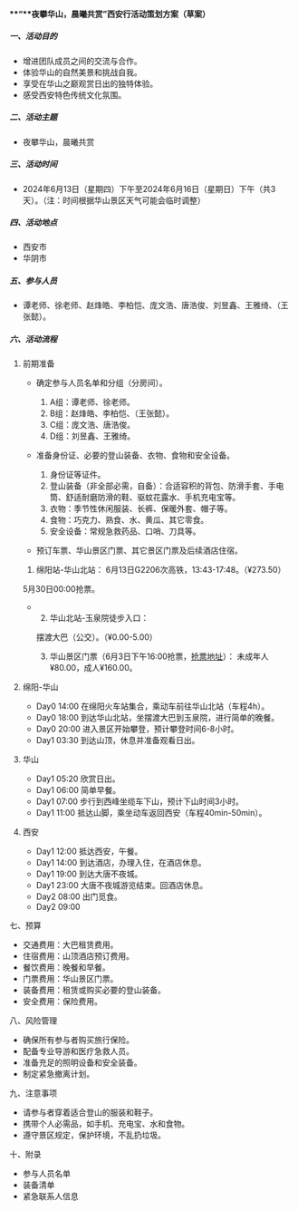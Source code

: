 #### **“**夜攀华山，晨曦共赏”西安行活动策划方案（草案）

##### 一、活动目的

- 增进团队成员之间的交流与合作。
- 体验华山的自然美景和挑战自我。
- 享受在华山之巅观赏日出的独特体验。
- 感受西安特色传统文化氛围。

##### 二、活动主题

- 夜攀华山，晨曦共赏

##### 三、活动时间

- 2024年6月13日（星期四）下午至2024年6月16日（星期日）下午（共3天）。（注：时间根据华山景区天气可能会临时调整）

##### 四、活动地点

- 西安市
- 华阴市

##### 五、参与人员

- 谭老师、徐老师、赵烽皓、李柏恺、庞文浩、唐浩俊、刘昱鑫、王雅绮、（王张懿）。

##### 六、活动流程

1. 前期准备

   - 确定参与人员名单和分组（分房间）。

     1. A组：谭老师、徐老师。
     2. B组：赵烽皓、李柏恺、（王张懿）。
     3. C组：庞文浩、唐浩俊。
     4. D组：刘昱鑫、王雅绮。

   - 准备身份证、必要的登山装备、衣物、食物和安全设备。

     1. 身份证等证件。
     2. 登山装备（非全部必需，自备）：合适容积的背包、防滑手套、手电筒、舒适耐磨防滑的鞋、驱蚊花露水、手机充电宝等。
     3. 衣物：季节性休闲服装、长裤、保暖外套、帽子等。
     4. 食物：巧克力、熟食、水、黄瓜、其它零食。
     5. 安全设备：常规急救药品、口哨、刀具等。

   -  预订车票、华山景区门票、其它景区门票及后续酒店住宿。

     1. 绵阳站-华山北站：
     6月13日G2206次高铁，13:43-17:48。（¥273.50）
     
     5月30日00:00抢票。

   - 2. 华山北站-玉泉院徒步入口：
   
     摆渡大巴（公交）。（¥0.00-5.00）

     3. 华山景区门票（6月3日下午16:00抢票，[抢票地址](https://wap.lotsmall.cn/vue/detail/ticket?id=821&productCode=park2018061410121576094&m_id=139)）：
        未成年人¥80.00，成人¥160.00。

1. 绵阳-华山

   - Day0 14:00      在绵阳火车站集合，乘动车前往华山北站（车程4h）。
   - Day0 18:00      到达华山北站，坐摆渡大巴到玉泉院，进行简单的晚餐。
   - Day0 20:00      进入景区开始攀登，预计攀登时间6-8小时。
   - Day1 03:30      到达山顶，休息并准备观看日出。

2. 华山

   - Day1 05:20      欣赏日出。
   - Day1 06:00      简单早餐。
   - Day1 07:00      步行到西峰坐缆车下山，预计下山时间3小时。
   - Day1 11:00      抵达山脚，乘坐动车返回西安（车程40min-50min）。

3. 西安

   - Day1 12:00      抵达西安，午餐。
   - Day1 14:00      到达酒店，办理入住，在酒店休息。
   - Day1 19:00      到达大唐不夜城。
   - Day1 23:00      大唐不夜城游览结束。回酒店休息。
   - Day2 08:00      出门觅食。
   - Day2      09:00 

七、预算

- 交通费用：大巴租赁费用。
- 住宿费用：山顶酒店预订费用。
- 餐饮费用：晚餐和早餐。
- 门票费用：华山景区门票。
- 装备费用：租赁或购买必要的登山装备。
- 安全费用：保险费用。

八、风险管理

- 确保所有参与者购买旅行保险。
- 配备专业导游和医疗急救人员。
- 准备充足的照明设备和安全装备。
- 制定紧急撤离计划。

九、注意事项

- 请参与者穿着适合登山的服装和鞋子。
- 携带个人必需品，如手机、充电宝、水和食物。
- 遵守景区规定，保护环境，不乱扔垃圾。

十、附录

- 参与人员名单
- 装备清单
- 紧急联系人信息